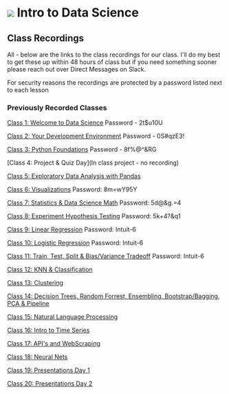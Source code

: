# ![](https://ga-dash.s3.amazonaws.com/production/assets/logo-9f88ae6c9c3871690e33280fcf557f33.png) Intro to Data Science


## Class Recordings

All - below are the links to the class recordings for our class. I'll do my best to get these up within 48 hours of class but if you need something sooner please reach out over Direct Messages on Slack. 

For security reasons the recordings are protected by a password listed next to each lesson



### Previously Recorded Classes

[Class 1: Welcome to Data Science](https://generalassembly.zoom.us/rec/share/-pRJd73-3ExLbbPxzmL9av4gBorGeaa80ScY-fJYyx6830lZxSeNJt3n7A2ZBB03 ) Password - 2t$u10U

[Class 2: Your Development Environment](https://generalassembly.zoom.us/rec/share/--c2FYj70kpOSZ2SzHrUCvYPGrX4aaa81nUc8qAJn0lokHQ7-VOFYF-_pPZfcIV8) Password - 0S#qzE3!

[Class 3: Python Foundations](https://generalassembly.zoom.us/rec/share/-sxSKaio1VlJE5Hf2ErGepxwD6rreaa82nMZqKdeyxn1JRcUfgCOcejB05NT01k3) Password - 8f%@^&RG

[Class 4: Project & Quiz Day](In class project - no recording)

[Class 5: Exploratory Data Analysis with Pandas]()

[Class 6: Visualizations](https://generalassembly.zoom.us/rec/share/6O5QbJzt1T9LXpHw6kbAAO0DT6nreaa8gXIeqaEFzBvF0_KmXxyJ-PfsRJxc4rdW) Password: 8m=wY95Y

[Class 7: Statistics & Data Science Math](https://generalassembly.zoom.us/rec/share/xep2PaPX9UBJXI3vw2_YVf8QO5XPeaa8hiUY_KYMyhklyZ9vMhgubtSMdx6v09RF) Password: 5d@&g.=4

[Class 8: Experiment Hypothesis Testing](https://generalassembly.zoom.us/rec/share/_td-PerxqGNOQpX2z2KFYL4qQ77aT6a8gCgeqfMIxRosSaPMiVIbtkMrPET8zWgm) Password: 5k+4?&q1

[Class 9: Linear Regression](https://generalassembly.zoom.us/rec/share/4_dsF7TR819LYp3W-kTWQYgiH7jeX6a81iEf-qEMxUYo3mMkl5l3C9d4pfBC80Yb) Password: Intuit-6

[Class 10: Logistic Regression](https://generalassembly.zoom.us/rec/share/3MhoIb_x6X1LHI3u1mHBQaU5JI7aaaa8hyUa_aUEyx1btt7e1Yy1jcDgtZodCbRU) Password: Intuit-6

[Class 11: Train, Test, Split & Bias/Variance Tradeoff](https://generalassembly.zoom.us/rec/share/zJxxC5_96XxIbNKT7E-DZ4siBdTsX6a82yIYq6BcmRvxAZHiTfWfHH5Pxd2u2aLF) Password: Intuit-6

[Class 12: KNN & Classification]()

[Class 13: Clustering]()

[Class 14: Decision Trees, Random Forrest, Ensembling, Bootstrap/Bagging, PCA & Pipeline]()

[Class 15: Natural Language Processing]()

[Class 16: Intro to Time Series]()

[Class 17: API's and WebScraping]()

[Class 18: Neural Nets]()

[Class 19: Presentations Day 1]()

[Class 20: Presentations Day 2]()
